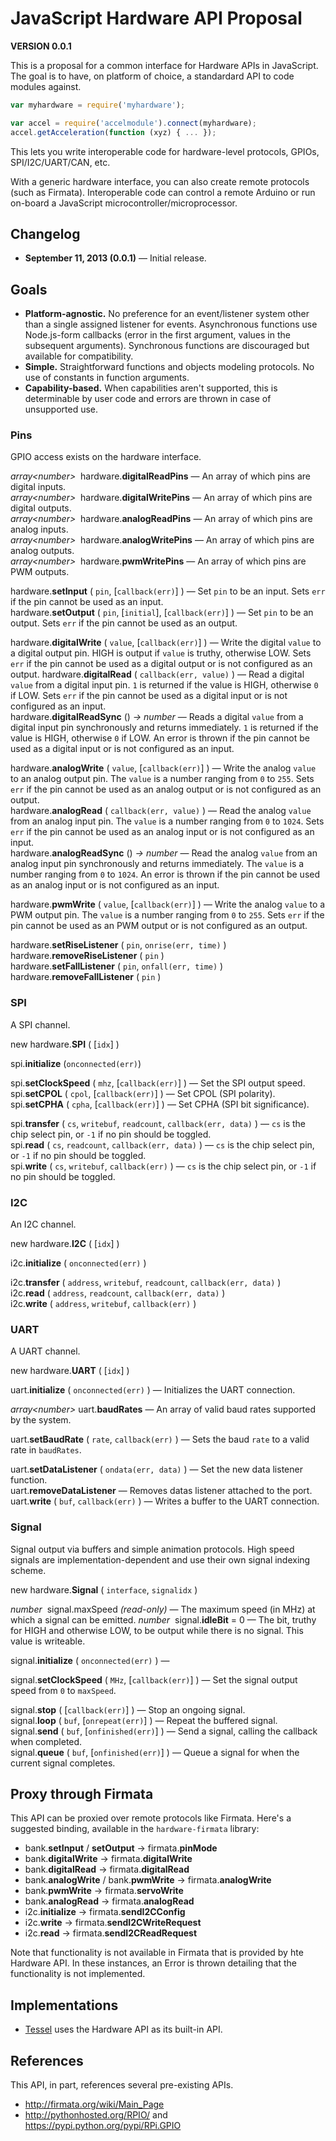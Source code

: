# JavaScript Hardware API Proposal

**VERSION 0.0.1**

This is a proposal for a common interface for Hardware APIs in JavaScript. The goal is to have, on platform of choice, a standardard API to code modules against.

```js
var myhardware = require('myhardware');

var accel = require('accelmodule').connect(myhardware);
accel.getAcceleration(function (xyz) { ... });
```

This lets you write interoperable code for hardware-level protocols, GPIOs, SPI/I2C/UART/CAN, etc.

With a generic hardware interface, you can also create remote protocols (such as Firmata). Interoperable code can control a remote Arduino or run on-board a JavaScript microcontroller/microprocessor.

## Changelog

* **September 11, 2013 (0.0.1)** &mdash; Initial release.


## Goals

* **Platform-agnostic.** No preference for an event/listener system other than a single assigned listener for events. Asynchronous functions use Node.js-form callbacks (error in the first argument, values in the subsequent arguments). Synchronous functions are discouraged but available for compatibility.
* **Simple.** Straightforward functions and objects modeling protocols. No use of constants in function arguments.
* **Capability-based.** When capabilities aren't supported, this is determinable by user code and errors are thrown in case of unsupported use.


### Pins

GPIO access exists on the hardware interface.

*array&lt;number&gt;*&nbsp; hardware.<b>digitalReadPins</b> &mdash; An array of which pins are digital inputs.  
*array&lt;number&gt;*&nbsp; hardware.<b>digitalWritePins</b> &mdash; An array of which pins are digital outputs.  
*array&lt;number&gt;*&nbsp; hardware.<b>analogReadPins</b> &mdash; An array of which pins are analog inputs.  
*array&lt;number&gt;*&nbsp; hardware.<b>analogWritePins</b> &mdash; An array of which pins are analog outputs.  
*array&lt;number&gt;*&nbsp; hardware.<b>pwmWritePins</b> &mdash; An array of which pins are PWM outputs.  

hardware.<b>setInput</b> ( `pin`, [`callback(err)`] ) &mdash; Set `pin` to be an input. Sets `err` if the pin cannot be used as an input.  
hardware.<b>setOutput</b> ( `pin`, [`initial`], [`callback(err)`] ) &mdash; Set `pin` to be an output. Sets `err` if the pin cannot be used as an output.  

hardware.<b>digitalWrite</b> ( `value`, [`callback(err)`] ) &mdash; Write the digital `value` to a digital output pin. HIGH is output if `value` is truthy, otherwise LOW. Sets `err` if the pin cannot be used as a digital output or is not configured as an output.
hardware.<b>digitalRead</b> ( `callback(err, value)` ) &mdash; Read a digital `value` from a digital input pin. `1` is returned if the value is HIGH, otherwise `0` if LOW. Sets `err` if the pin cannot be used as a digital input or is not configured as an input.  
hardware.<b>digitalReadSync</b> () *&rarr; number* &mdash; Reads a digital `value` from a digital input pin synchronously and returns immediately. `1` is returned if the value is HIGH, otherwise `0` if LOW. An error is thrown if the pin cannot be used as a digital input or is not configured as an input.  

hardware.<b>analogWrite</b> ( `value`, [`callback(err)`] ) &mdash; Write the analog `value` to an analog output pin. The `value` is a number ranging from `0` to `255`. Sets `err` if the pin cannot be used as an analog output or is not configured as an output.  
hardware.<b>analogRead</b> ( `callback(err, value)` )  &mdash; Read the analog `value` from an analog input pin. The `value` is a number ranging from `0` to `1024`. Sets `err` if the pin cannot be used as an analog input or is not configured as an input.  
hardware.<b>analogReadSync</b> () *&rarr; number*  &mdash; Read the analog `value` from an analog input pin synchronously and returns immediately. The `value` is a number ranging from `0` to `1024`. An error is thrown if the pin cannot be used as an analog input or is not configured as an input.  

hardware.<b>pwmWrite</b> ( `value`, [`callback(err)`] ) &mdash; Write the analog `value` to a PWM output pin. The `value` is a number ranging from `0` to `255`. Sets `err` if the pin cannot be used as an PWM output or is not configured as an output.  

hardware.<b>setRiseListener</b> ( `pin`, `onrise(err, time)` )  
hardware.<b>removeRiseListener</b> ( `pin` )  
hardware.<b>setFallListener</b> ( `pin`, `onfall(err, time)` )  
hardware.<b>removeFallListener</b> ( `pin` )  


### SPI

A SPI channel.

new hardware.<b>SPI</b> ( [`idx`] )  

spi.<b>initialize</b> (`onconnected(err)`)  

spi.<b>setClockSpeed</b> ( `mhz`, [`callback(err)`] ) &mdash; Set the SPI output speed.  
spi.<b>setCPOL</b> ( `cpol`, [`callback(err)`] ) &mdash; Set CPOL (SPI polarity).  
spi.<b>setCPHA</b> ( `cpha`, [`callback(err)`] ) &mdash; Set CPHA (SPI bit significance).    

spi.<b>transfer</b> ( `cs`, `writebuf`, `readcount`, `callback(err, data)` ) &mdash; `cs` is the chip select pin, or `-1` if no pin should be toggled.  
spi.<b>read</b> ( `cs`, `readcount`, `callback(err, data)` ) &mdash; `cs` is the chip select pin, or `-1` if no pin should be toggled.  
spi.<b>write</b> ( `cs`, `writebuf`, `callback(err)` ) &mdash; `cs` is the chip select pin, or `-1` if no pin should be toggled.  


### I2C

An I2C channel.

new hardware.<b>I2C</b> ( [`idx`] )  

i2c.<b>initialize</b> ( `onconnected(err)` )  

i2c.<b>transfer</b> ( `address`, `writebuf`, `readcount`, `callback(err, data)` )  
i2c.<b>read</b> ( `address`, `readcount`, `callback(err, data)` )  
i2c.<b>write</b> ( `address`, `writebuf`, `callback(err)` )  


### UART

A UART channel.

new hardware.<b>UART</b> ( [`idx`] )

uart.<b>initialize</b> ( `onconnected(err)` ) &mdash; Initializes the UART connection.  

*array&lt;number&gt;* uart.<b>baudRates</b> &mdash; An array of valid baud rates supported by the system.  

uart.<b>setBaudRate</b> ( `rate`, `callback(err)` ) &mdash; Sets the baud `rate` to a valid rate in `baudRates`.

uart.<b>setDataListener</b> ( `ondata(err, data)` ) &mdash; Set the new data listener function.  
uart.<b>removeDataListener</b> &mdash; Removes datas listener attached to the port.  
uart.<b>write</b> ( `buf`, `callback(err)` ) &mdash; Writes a buffer to the UART connection.


### Signal

Signal output via buffers and simple animation protocols. High speed signals are implementation-dependent and use their own signal indexing scheme.

new hardware.<b>Signal</b> ( `interface`, `signalidx` )  

*number*&nbsp; signal.maxSpeed *(read-only)* &mdash; The maximum speed (in MHz) at which a signal can be emitted.
*number*&nbsp; signal.<b>idleBit</b> = 0 &mdash; The bit, truthy for HIGH and otherwise LOW, to be output while there is no signal. This value is writeable.  

signal.<b>initialize</b> ( `onconnected(err)` ) &mdash;  

signal.<b>setClockSpeed</b> ( `MHz`, [`callback(err)`] ) &mdash; Set the signal output speed from `0` to `maxSpeed`.  

signal.<b>stop</b> ( [`callback(err)`] ) &mdash; Stop an ongoing signal.  
signal.<b>loop</b> ( `buf`, [`onrepeat(err)`] ) &mdash; Repeat the buffered signal.  
signal.<b>send</b> ( `buf`, [`onfinished(err)`] ) &mdash; Send a signal, calling the callback when completed.  
signal.<b>queue</b> ( `buf`, [`onfinished(err)`] ) &mdash; Queue a signal for when the current signal completes.  


## Proxy through Firmata

This API can be proxied over remote protocols like Firmata. Here's a suggested binding, available in the <code>hardware-firmata</code> library:

* bank.<b>setInput</b> / <b>setOutput</b> &rarr; firmata.<b>pinMode</b>
* bank.<b>digitalWrite</b> &rarr; firmata.<b>digitalWrite</b>
* bank.<b>digitalRead</b> &rarr; firmata.<b>digitalRead</b>
* bank.<b>analogWrite</b> / bank.<b>pwmWrite</b> &rarr; firmata.<b>analogWrite</b>
* bank.<b>pwmWrite</b> &rarr; firmata.<b>servoWrite</b>
* bank.<b>analogRead</b> &rarr; firmata.<b>analogRead</b>
* i2c.<b>initialize</b> &rarr; firmata.<b>sendI2CConfig</b>
* i2c.<b>write</b> &rarr; firmata.<b>sendI2CWriteRequest</b>
* i2c.<b>read</b> &rarr; firmata.<b>sendI2CReadRequest</b>

Note that functionality is not available in Firmata that is provided by hte Hardware API. In these instances, an Error is thrown detailing that the functionality is not implemented.


## Implementations

* [Tessel](http://technical.io/) uses the Hardware API as its built-in API.


## References

This API, in part, references several pre-existing APIs.

* <http://firmata.org/wiki/Main_Page>
* <http://pythonhosted.org/RPIO/> and <https://pypi.python.org/pypi/RPi.GPIO>
